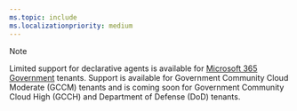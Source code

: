 ```yaml
---
ms.topic: include
ms.localizationpriority: medium
---
```


<!-- markdownlint-disable MD041 -->

> [!NOTE]
> Limited support for declarative agents is available for [Microsoft 365 Government](https://www.microsoft.com/microsoft-365/government) tenants. Support is available for Government Community Cloud Moderate (GCCM) tenants and is coming soon for Government Community Cloud High (GCCH) and Department of Defense (DoD) tenants.
